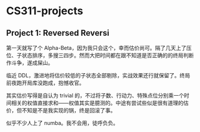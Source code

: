 # CS311-projects

## Project 1: Reversed Reversi

第一天就写了个 Alpha-Beta，因为我只会这个，幸而估价尚可。隔了几天上了压位、子状态排序，多搜三四步。然而大把时间都在跟不知道是否正确的的终局判断作斗争，遂成屎山。

临近 DDL，激进地将估价较低的子状态全部剔除，实战效果还行就保留了。终局前夜跑开局库没跑成，抱憾收官。

其实估价写得是自认为 trivial 的，不过将子数、行动力、特殊点位分别乘一个时间相关的权值直接求和——权值其实是臆测的。中途有尝试些似是很有道理的估价，但不知是不是我实现的锅，终是回滚了事。

似乎不少人上了 numba。我不会用，徒呼负负。
